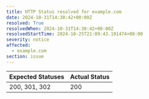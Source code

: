 ```yaml
---
title: HTTP Status resolved for example.com
date: 2024-10-31T14:30:42+00:00Z
resolved: True
resolvedWhen: 2024-10-31T14:30:42+00:00Z
resolvedStartTime: 2024-10-25T21:09:43.191474+00:00
severity: notice
affected:
  - example.com
section: issue
---
```


| Expected Statuses | Actual Status  |
|-------------------|----------------|
| 200, 301, 302 | 200 |
